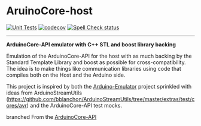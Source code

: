 # AruinoCore-host

[![Unit Tests](https://github.com/drjrkuhn/ArduinoCore-host/workflows/Unit%20Tests/badge.svg)](https://github.com/drjrkuhn/ArduinoCore-host/actions?workflow=Unit+Tests)
[![codecov](https://codecov.io/gh/drjrkuhn/ArduinoCore-host/branch/master/graph/badge.svg)](https://codecov.io/gh/drjrkuhn/ArduinoCore-host)
[![Spell Check status](https://github.com/drjrkuhn/ArduinoCore-host/actions/workflows/spell-check.yml/badge.svg)](https://github.com/drjrkuhn/ArduinoCore-host/actions/workflows/spell-check.yml)

-----

**ArduinoCore-API emulator with C++ STL and boost library backing**

Emulation of the ArduinoCore-API for the host with as much backing by the Standard Template Library and boost as possible for cross-compatibility. 
The idea is to make things like communication libraries using code that compiles both on the Host and the Arduino side.

This project is inspired by both the [Arduino-Emulator](https://github.com/pschatzmann/Arduino-Emulator) project
sprinkled with ideas from ArduinoStreamUtils (https://github.com/bblanchon/ArduinoStreamUtils/tree/master/extras/test/cores/avr)
and the ArduinoCore-API test mocks.

branched From the [ArduinoCore-API](https://github.com/arduino/ArduinoCore-API)

